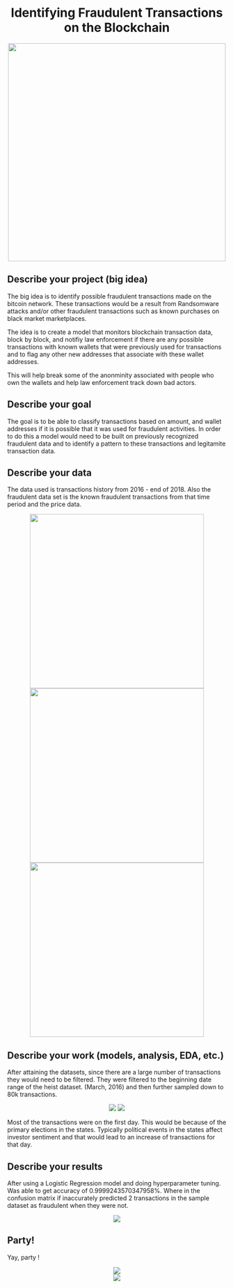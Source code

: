 <h1 align="center">Identifying Fraudulent Transactions on the Blockchain</h1>

<p align="center">
  <img src="./assets/images/readme_btc_thief.png" width="500px">
</p>

## Describe your project (big idea)
The big idea is to identify possible fraudulent transactions made on the bitcoin network. These transactions would be a result from Randsomware attacks and/or other fraudulent transactions such as known purchases on black market marketplaces. 

The idea is to create a model that monitors blockchain transaction data, block by block, and notifiy law enforcement if there are any possible transactions with known wallets that were previously used for transactions and to flag any other new addresses that associate with these wallet addresses. 

This will help break some of the anonminity associated with people who own the wallets and help law enforcement track down bad actors. 

## Describe your goal
The goal is to be able to classify transactions based on amount, and wallet addresses if it is possible that it was used for fraudulent activities. In order to do this a model would need to be built on previously recognized fraudulent data and to identify a pattern to these transactions and legitamite transaction data. 

## Describe your data
The data used is transactions history from 2016 - end of 2018. Also the fraudulent data set is the known fraudulent transactions from that time period and the price data. 

<p align="center">
  <img src="./assets/images/figures/count_of_transactions_by_year.png" width="400px"><br/>
  <img src="./assets/images/figures/average_close_by_year.png" width="400px"><br/>
  <img src="./assets/images/figures/average_income_by_year.png" width="400px"><br/>
</p>

## Describe your work (models, analysis, EDA, etc.)
After attaining the datasets, since there are a large number of transactions they would need to be filtered. They were filtered to the beginning date range of the heist dataset. (March, 2016) and then further sampled down to 80k transactions. 

<p align="center">
  <img src="./assets/images/figures/qty_tx.png">
  <img src="./assets/images/figures/qty_tx_month_minus_1st.png">
</p>

Most of the transactions were on the first day. This would be because of the primary elections in the states. Typically political events in the states affect investor sentiment and that would lead to an increase of transactions for that day. 

## Describe your results
After using a Logistic Regression model and doing hyperparameter tuning. Was able to get accuracy of 0.9999243570347958%. Where in the confusion matrix if inaccurately predicted 2 transactions in the sample dataset as fraudulent when they were not. 

<p align="center">
  <img src="./assets/images/figures/final_model_confusion_matrix.png">
</p>

## Party!
Yay, party !
<p align="center">
  <img src="./assets/images/gains-moon.gif"><br/>
  <img src="./assets/images/funny_fall.gif">
</p>
